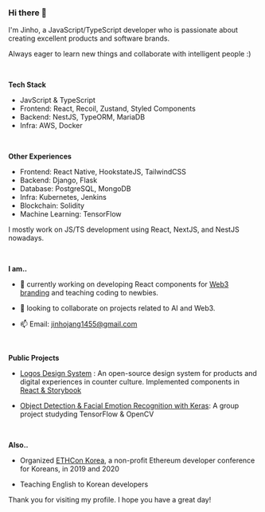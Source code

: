 ### Hi there 👋

I'm Jinho, a JavaScript/TypeScript developer who is passionate about creating excellent products and software brands.

Always eager to learn new things and collaborate with intelligent people :)

<br/>

**Tech Stack**
- JavScript & TypeScript
- Frontend: React, Recoil, Zustand, Styled Components
- Backend: NestJS, TypeORM, MariaDB
- Infra: AWS, Docker

<br/>

**Other Experiences**
- Frontend: React Native, HookstateJS, TailwindCSS
- Backend: Django, Flask
- Database: PostgreSQL, MongoDB
- Infra: Kubernetes, Jenkins
- Blockchain: Solidity
- Machine Learning: TensorFlow

I mostly work on JS/TS development using React, NextJS, and NestJS nowadays.

<br/>

**I am..**

- 🔭 currently working on developing React components for [Web3 branding](https://github.com/acid-info/lsd) and teaching coding to newbies.

- 👯 looking to collaborate on projects related to AI and Web3.

- 📫 Email: jinhojang1455@gmail.com

<br/>

**Public Projects**

- [Logos Design System](https://github.com/acid-info/lsd#logos-design-system) : An open-source design system for products and digital experiences in counter culture. Implemented components in [React & Storybook](https://www.chromatic.com/library?appId=63e4f71c39dc65c5c703c1e8)

- [Object Detection & Facial Emotion Recognition with Keras](https://github.com/jinhojang6/ai-powered-detection): A group project studyding TensorFlow & OpenCV

<br/>

**Also..**
- Organized [ETHCon Korea](https://genesis.ethcon.kr/contributors.en.html), a non-profit Ethereum developer conference for Koreans, in 2019 and 2020

- Teaching English to Korean developers 


Thank you for visiting my profile. I hope you have a great day!
